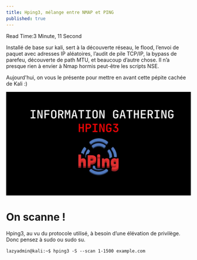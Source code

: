```yaml
---
title: Hping3, mélange entre NMAP et PING
published: true
---
```


	
Read Time:3 Minute, 11 Second

Installé de base sur kali, sert à la découverte réseau, le flood, l’envoi de paquet avec adresses IP aléatoires, l’audit de pile TCP/IP, la bypass de parefeu, découverte de path MTU, et beaucoup d’autre chose. Il n’a presque rien à envier à Nmap hormis peut-être les scripts NSE.

Aujourd'hui, on vous le présente pour mettre en avant cette pépite cachée de Kali :)

![hping](../assets/hping3.webp)

# [](#header-1)On scanne !

Hping3, au vu du protocole utilisé, à besoin d’une élévation de privilège. Donc pensez à sudo ou sudo su.

```console
lazyadmin@kali:~$ hping3 -S --scan 1-1500 example.com
```
